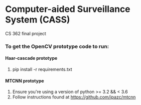 Computer-aided Surveillance System (CASS)
====
CS 362 final project

### To get the OpenCV prototype code to run:

#### Haar-cascade prototype
  1. pip install -r requirements.txt
#### MTCNN prototype
  1. Ensure you're using a version of python >= 3.2 && < 3.6
  2. Follow instructions found at <https://github.com/ipazc/mtcnn>
